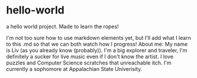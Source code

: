 # hello-world
a hello world project. Made to learn the ropes!

  I'm not too sure how to use markdown elements yet, but I'll add what I learn to this .md so that we can both watch how I progress!
  About me: My name is Liv (as you already know (probably)). I'm a big explorer and traveler, I'm definitely a sucker for live music even if I don't know the artist. 
  I love puzzles and Computer Science scratches that unreachable itch. I'm currently a sophomore at Appalachian State Univerisity.
